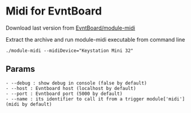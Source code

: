 # Midi for EvntBoard

Download last version from [EvntBoard/module-midi](https://github.com/EvntBoard/module-midi/releases/latest)

Extract the archive and run module-midi executable from command line

`./module-midi --midiDevice="Keystation Mini 32"`

## Params
    - --debug : show debug in console (false by default)
    - --host : Evntboard host (localhost by default)
    - --port : Evntboard port (5000 by default)
    - --name : its identifier to call it from a trigger module['midi'] (midi by default)